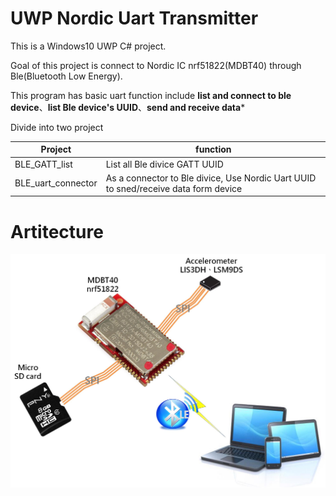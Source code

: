 # UWP Nordic Uart Transmitter

This is a Windows10 UWP C# project.

Goal of this project is connect to Nordic IC nrf51822(MDBT40) through Ble(Bluetooth Low Energy).

This program has basic uart function include **list and connect to ble device**、**list Ble device's UUID**、**send and receive data***

Divide into two project

| Project  | function |
| ---------- | ----------- |
| BLE_GATT_list  | List all Ble divice GATT UUID |
| BLE_uart_connector | As a connector to Ble divice, Use Nordic Uart UUID to sned/receive data form device |

# Artitecture 

![artitecture](https://github.com/lzhengwei/UWP_Nordic_Uart_Transmitter/blob/master/Structure.jpg)
